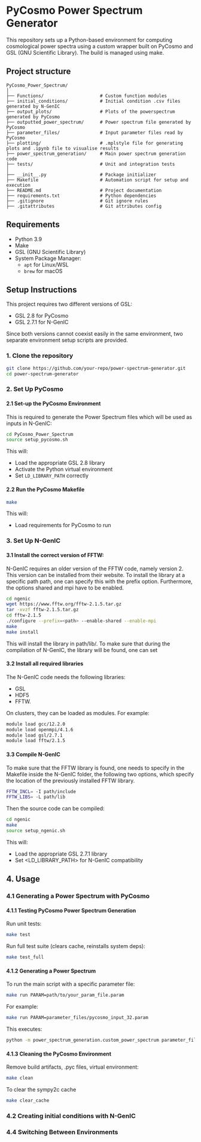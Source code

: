 # PyCosmo Power Spectrum Generator

This repository sets up a Python-based environment for computing cosmological power spectra using a custom wrapper built on PyCosmo and GSL (GNU Scientific Library). The build is managed using make.

## Project structure
```
PyCosmo_Power_Spectrum/
│
├── Functions/                     # Custom function modules
├── initial_conditions/            # Initial condition .csv files generated by N-GenIC
├── output_plots/                  # Plots of the powerspectrum generated by PyCosmo
├── outputted_power_spectrum/      # Power spectrum file generated by PyCosmo
├── parameter_files/               # Input parameter files read by PyCosmo
├── plotting/                      # .mplstyle file for generating plots and .ipynb file to visualise results
├── power_spectrum_generation/     # Main power spectrum generation code
├── tests/                         # Unit and integration tests
│
├── __init__.py                    # Package initializer
├── Makefile                       # Automation script for setup and execution
├── README.md                      # Project documentation
├── requirements.txt               # Python dependencies
├── .gitignore                     # Git ignore rules
├── .gitattributes                 # Git attributes config
```

## Requirements
* Python 3.9
* Make
* GSL (GNU Scientific Library)
* System Package Manager:
    * `apt` for Linux/WSL
    * `brew` for macOS

## Setup Instructions

This project requires two different versions of GSL:

* GSL 2.8 for PyCosmo
* GSL 2.7.1 for N-GenIC

Since both versions cannot coexist easily in the same environment, two separate environment setup scripts are provided.


### 1. Clone the repository

```bash
git clone https://github.com/your-repo/power-spectrum-generator.git
cd power-spectrum-generator
```

### 2. Set Up PyCosmo 

#### 2.1 Set-up the PyCosmo Environment 

This is required to generate the Power Spectrum files which will be used as inputs in N-GenIC:

```bash
cd PyCosmo_Power_Spectrum
source setup_pycosmo.sh
```

This will:

* Load the appropriate GSL 2.8 library
* Activate the Python virtual environment
* Set `LD_LIBRARY_PATH` correctly


#### 2.2 Run the PyCosmo Makefile


```bash
make
```

This will:
* Load requirements for PyCosmo to run 

### 3. Set Up N-GenIC

#### 3.1 Install the correct version of FFTW:

N-GenIC requires an older version of the FFTW code, namely version 2. This version can be installed from their website. To install the library at a specific path path, one can specify this with the prefix option. Furthermore, the options shared and mpi have to be enabled. 


```bash
cd ngenic
wget https://www.fftw.org/fftw-2.1.5.tar.gz
tar -xvzf fftw-2.1.5.tar.gz
cd fftw-2.1.5
./configure --prefix=<path> --enable-shared --enable-mpi
make
make install
```

This will install the library in path/lib/. To make sure that during the compilation of N-GenIC, the library will be found, one can set

#### 3.2 Install all required libraries

The N-GenIC code needs the following libraries:

* GSL
* HDF5
* FFTW.

On clusters, they can be loaded as modules. For example:

```bash
module load gcc/12.2.0
module load openmpi/4.1.6
module load gsl/2.7.1
module load fftw/2.1.5
```

#### 3.3 Compile N-GenIC

To make sure that the FFTW library is found, one needs to specify in the Makefile inside the N-GenIC folder, the following two options, which specify the location of the previously installed FFTW library.

```bash
FFTW_INCL= -I path/include
FFTW_LIBS= -L path/lib
```

Then the source code can be compiled:
```bash
cd ngenic
make
source setup_ngenic.sh
```

This will:

* Load the appropriate GSL 2.7.1 library
* Set <LD_LIBRARY_PATH> for N-GenIC compatibility

## 4. Usage

### 4.1 Generating a Power Spectrum with PyCosmo

#### 4.1.1 Testing PyCosmo Power Spectrum Generation

Run unit tests:
```bash
make test
```

Run full test suite (clears cache, reinstalls system deps):
```bash
make test_full
```

#### 4.1.2 Generating a Power Spectrum

To run the main script with a specific parameter file:
```bash
make run PARAM=path/to/your_param_file.param
```

For example:
```bash
make run PARAM=parameter_files/pycosmo_input_32.param
```

This executes:
```bash
python -m power_spectrum_generation.custom_power_spectrum parameter_files/pycosmo_input_32.param
```

#### 4.1.3 Cleaning the PyCosmo Environment 

Remove build artifacts, .pyc files, virtual environment:
```bash
make clean
```

To clear the sympy2c cache
```bash
make clear_cache
```

### 4.2 Creating initial conditions with N-GenIC




### 4.4 Switching Between Environments

